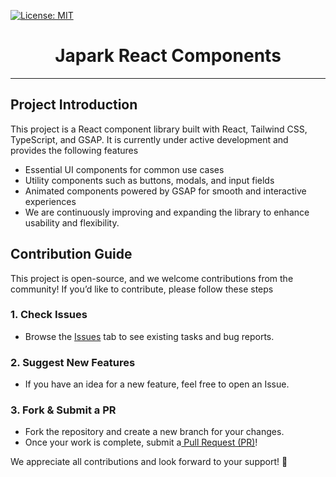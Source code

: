 [![License: MIT](https://img.shields.io/badge/License-MIT-yellow.svg)](https://opensource.org/licenses/MIT)

<div style='text-align: center'>
  <h1>Japark React Components</h1>
</div>

---

## Project Introduction

This project is a React component library built with React, Tailwind CSS, TypeScript, and GSAP.
It is currently under active development and provides the following features
- Essential UI components for common use cases 
- Utility components such as buttons, modals, and input fields 
- Animated components powered by GSAP for smooth and interactive experiences 
- We are continuously improving and expanding the library to enhance usability and flexibility.

## Contribution Guide
This project is open-source, and we welcome contributions from the community!
If you’d like to contribute, please follow these steps

### 1. Check Issues
- Browse the [Issues](https://github.com/JangHwanPark/japark-react-components/issues) tab to see existing tasks and bug reports.

### 2. Suggest New Features
- If you have an idea for a new feature, feel free to open an Issue.

### 3. Fork & Submit a PR
- Fork the repository and create a new branch for your changes.
- Once your work is complete, submit a[ Pull Request (PR)](https://github.com/JangHwanPark/japark-react-components/pulls)!

We appreciate all contributions and look forward to your support! 🙌